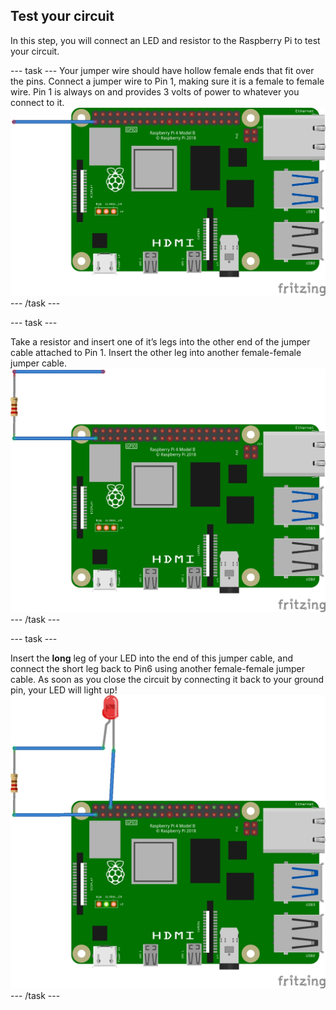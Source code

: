 ## Test your circuit

In this step, you will connect an LED and resistor to the Raspberry Pi to test your circuit.

--- task ---
Your jumper wire should have hollow female ends that fit over the pins. Connect a jumper wire to Pin 1, making sure it is a female to female wire. Pin 1 is always on and provides 3 volts of power to whatever you connect to it.  
![circuit diagram of a jumper cable wired to 3V3 on the Raspberry Pi](images/Pi_2_jumper_test.jpg)
--- /task ---

--- task ---

Take a resistor and insert one of it’s legs into the other end of the jumper cable attached to Pin 1. Insert the other leg into another female-female jumper cable.
![circuit diagram of a jumper cable with a resistor wired to 3V3 on the Raspberry Pi](images/Pi_3_resistor_test.jpg)
--- /task ---

--- task ---

Insert the **long** leg of your LED into the end of this jumper cable, and connect the short leg back to Pin6 using another female-female jumper cable. As soon as you close the circuit by connecting it back to your ground pin, your LED will light up! 
![circuit diagram of a jumper cable with a resistor wired to 3V3 on the Raspberry Pi](images/Pi_4_complete_test.jpg)
--- /task ---
